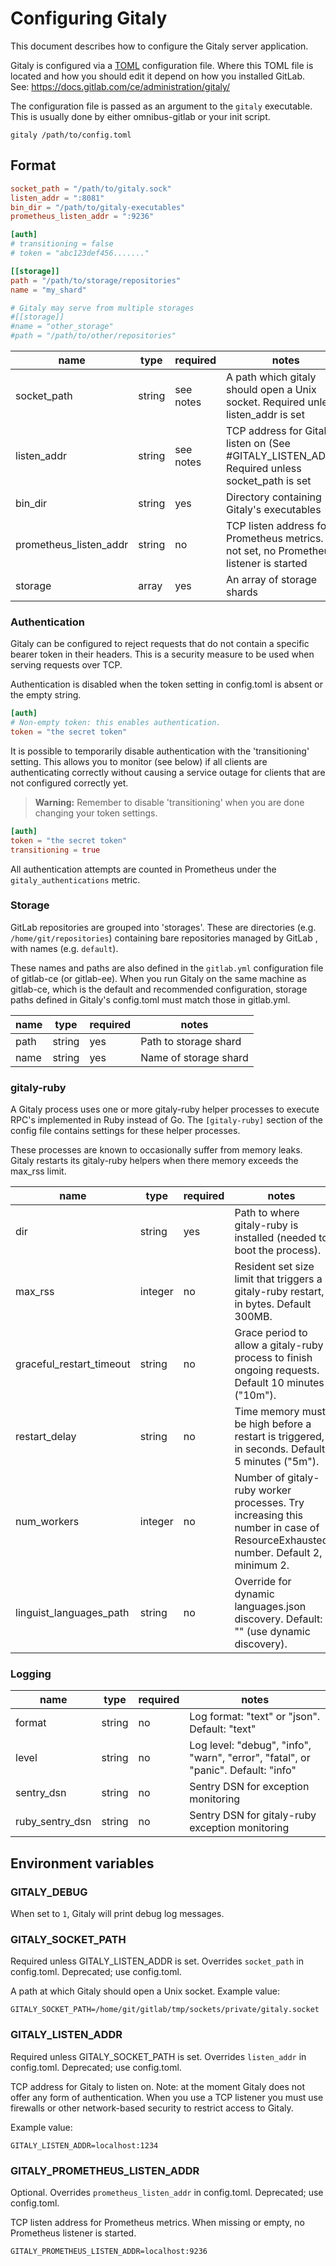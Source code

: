 # Configuring Gitaly

This document describes how to configure the Gitaly server
application.

Gitaly is configured via a [TOML](https://github.com/toml-lang/toml)
configuration file. Where this TOML file is located and how you should
edit it depend on how you installed GitLab. See:
https://docs.gitlab.com/ce/administration/gitaly/

The configuration file is passed as an argument to the `gitaly`
executable. This is usually done by either omnibus-gitlab or your init
script.

```
gitaly /path/to/config.toml
```

## Format

```toml
socket_path = "/path/to/gitaly.sock"
listen_addr = ":8081"
bin_dir = "/path/to/gitaly-executables"
prometheus_listen_addr = ":9236"

[auth]
# transitioning = false
# token = "abc123def456......."

[[storage]]
path = "/path/to/storage/repositories"
name = "my_shard"

# Gitaly may serve from multiple storages
#[[storage]]
#name = "other_storage"
#path = "/path/to/other/repositories"
```

|name|type|required|notes|
|----|----|--------|-----|
|socket_path|string|see notes|A path which gitaly should open a Unix socket. Required unless listen_addr is set|
|listen_addr|string|see notes|TCP address for Gitaly to listen on (See #GITALY_LISTEN_ADDR). Required unless socket_path is set|
|bin_dir|string|yes|Directory containing Gitaly's executables|
|prometheus_listen_addr|string|no|TCP listen address for Prometheus metrics. If not set, no Prometheus listener is started|
|storage|array|yes|An array of storage shards|

### Authentication

Gitaly can be configured to reject requests that do not contain a
specific bearer token in their headers. This is a security measure to
be used when serving requests over TCP.

Authentication is disabled when the token setting in config.toml is absent or the empty string.

```toml
[auth]
# Non-empty token: this enables authentication.
token = "the secret token"
```

It is possible to temporarily disable authentication with the 'transitioning'
setting. This allows you to monitor (see below) if all clients are
authenticating correctly without causing a service outage for clients
that are not configured correctly yet.

> **Warning:** Remember to disable 'transitioning' when you are done
changing your token settings.

```toml
[auth]
token = "the secret token"
transitioning = true
```

All authentication attempts are counted in Prometheus under
the `gitaly_authentications` metric.

### Storage

GitLab repositories are grouped into 'storages'. These are directories
(e.g. `/home/git/repositories`) containing bare repositories managed
by GitLab , with names (e.g. `default`).

These names and paths are also defined in the `gitlab.yml`
configuration file of gitlab-ce (or gitlab-ee). When you run Gitaly on
the same machine as gitlab-ce, which is the default and recommended
configuration, storage paths defined in Gitaly's config.toml must
match those in gitlab.yml.

|name|type|required|notes|
|----|----|--------|-----|
|path|string|yes|Path to storage shard|
|name|string|yes|Name of storage shard|

### gitaly-ruby

A Gitaly process uses one or more gitaly-ruby helper processes to
execute RPC's implemented in Ruby instead of Go. The `[gitaly-ruby]`
section of the config file contains settings for these helper processes.

These processes are known to occasionally suffer from memory leaks.
Gitaly restarts its gitaly-ruby helpers when there memory exceeds the
max\_rss limit.

|name|type|required|notes|
|----|----|--------|-----|
|dir|string|yes|Path to where gitaly-ruby is installed (needed to boot the process).|
|max_rss|integer|no|Resident set size limit that triggers a gitaly-ruby restart, in bytes. Default 300MB.|
|graceful_restart_timeout|string|no|Grace period to allow a gitaly-ruby process to finish ongoing requests. Default 10 minutes ("10m").|
|restart_delay|string|no|Time memory must be high before a restart is triggered, in seconds. Default 5 minutes ("5m").|
|num_workers|integer|no|Number of gitaly-ruby worker processes. Try increasing this number in case of ResourceExhausted number. Default 2, minimum 2.|
|linguist_languages_path|string|no|Override for dynamic languages.json discovery. Default: "" (use dynamic discovery).|

### Logging

|name|type|required|notes|
|----|----|--------|-----|
|format|string|no|Log format: "text" or "json". Default: "text"|
|level|string|no| Log level: "debug", "info", "warn", "error", "fatal", or "panic". Default: "info"|
|sentry_dsn|string|no|Sentry DSN for exception monitoring|
|ruby_sentry_dsn|string|no|Sentry DSN for gitaly-ruby exception monitoring|

## Environment variables

### GITALY_DEBUG

When set to `1`, Gitaly will print debug log messages.

### GITALY_SOCKET_PATH

Required unless GITALY_LISTEN_ADDR is set. Overrides `socket_path` in
config.toml. Deprecated; use config.toml.

A path at which Gitaly should open a Unix socket. Example value:

```
GITALY_SOCKET_PATH=/home/git/gitlab/tmp/sockets/private/gitaly.socket
```

### GITALY_LISTEN_ADDR

Required unless GITALY_SOCKET_PATH is set. Overrides `listen_addr` in
config.toml. Deprecated; use config.toml.

TCP address for Gitaly to listen on. Note: at the moment Gitaly does
not offer any form of authentication. When you use a TCP listener you
must use firewalls or other network-based security to restrict access
to Gitaly.

Example value:

```
GITALY_LISTEN_ADDR=localhost:1234
```

### GITALY_PROMETHEUS_LISTEN_ADDR

Optional. Overrides `prometheus_listen_addr` in config.toml.
Deprecated; use config.toml.

TCP listen address for Prometheus metrics. When missing or empty, no
Prometheus listener is started.

```
GITALY_PROMETHEUS_LISTEN_ADDR=localhost:9236
```
